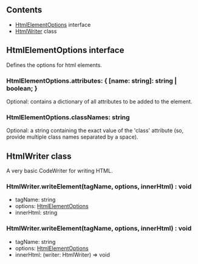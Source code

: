 ## Contents
* [HtmlElementOptions](#html-element-options) interface
* [HtmlWriter](#html-writer) class
## <a name="html-element-options"></a> HtmlElementOptions interface
Defines the options for html elements.

### HtmlElementOptions.attributes: { [name: string]: string | boolean; }
Optional: contains a dictionary of all attributes to be added to the element.
### HtmlElementOptions.classNames: string
Optional: a string containing the exact value of the 'class' attribute (so, provide multiple 
class names separated by a space).

## <a name="html-writer"></a> HtmlWriter class
A very basic CodeWriter for writing HTML.

### HtmlWriter.writeElement(tagName, options, innerHtml) : void
* tagName: string
* options: [HtmlElementOptions](#html-element-options)
* innerHtml: string
### HtmlWriter.writeElement(tagName, options, innerHtml) : void
* tagName: string
* options: [HtmlElementOptions](#html-element-options)
* innerHtml: (writer: HtmlWriter) => void

